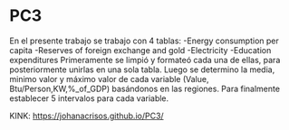 # PC3
En el presente trabajo se trabajo con 4 tablas: 
-Energy consumption per capita
-Reserves of foreign exchange and gold
-Electricity
-Education expenditures
Primeramente se limpió y formateó cada una de ellas, para posteriormente unirlas en una sola tabla.
Luego se determino la media, minimo valor y máximo valor de cada variable (Value, Btu/Person,KW,%_of_GDP) basándonos en las regiones.
Para finalmente establecer 5 intervalos para cada variable.

KINK: https://johanacrisos.github.io/PC3/
